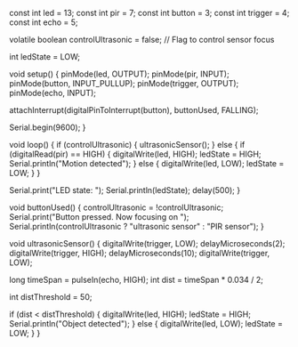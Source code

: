 const int led = 13;
const int pir = 7;
const int button = 3;
const int trigger = 4;
const int echo = 5;

volatile boolean controlUltrasonic = false; // Flag to control sensor focus

int ledState = LOW;

void setup() {
  pinMode(led, OUTPUT);
  pinMode(pir, INPUT);
  pinMode(button, INPUT_PULLUP);
  pinMode(trigger, OUTPUT);
  pinMode(echo, INPUT);

  attachInterrupt(digitalPinToInterrupt(button), buttonUsed, FALLING);

  Serial.begin(9600);
}

void loop() {
  if (controlUltrasonic) {
    ultrasonicSensor();
  } else {
    if (digitalRead(pir) == HIGH) {
      digitalWrite(led, HIGH);
      ledState = HIGH;
      Serial.println("Motion detected");
    } else {
      digitalWrite(led, LOW);
      ledState = LOW;
    }
  }

  Serial.print("LED state: ");
  Serial.println(ledState);
  delay(500);
}

void buttonUsed() {
  controlUltrasonic = !controlUltrasonic;
  Serial.print("Button pressed. Now focusing on ");
  Serial.println(controlUltrasonic ? "ultrasonic sensor" : "PIR sensor");
}

void ultrasonicSensor() {
  digitalWrite(trigger, LOW);
  delayMicroseconds(2);
  digitalWrite(trigger, HIGH);
  delayMicroseconds(10);
  digitalWrite(trigger, LOW);

  long timeSpan = pulseIn(echo, HIGH);
  int dist = timeSpan * 0.034 / 2;

  int distThreshold = 50;

  if (dist < distThreshold) {
    digitalWrite(led, HIGH);
    ledState = HIGH;
    Serial.println("Object detected");
  } else {
    digitalWrite(led, LOW);
    ledState = LOW;
  }
}
